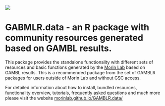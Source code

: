 ![](https://github.com/morinlab/GAMBLR.data/actions/workflows/build_check.yml/badge.svg)

# GABMLR.data - an R package with community resources generated based on GAMBL results.

This package provides the standalone functionality with different sets of
resources and basic functions generated by the
[Morin Lab](https://morinlab.github.io/) based on GAMBL results. This is a
recommended package from the set of GAMBLR packages for users outside of Morin
Lab and without GSC access.

For detailed information about how to install, bundled resources, functionality
overview, tutorials, frequently asked questions and much more please visit the
website [morinlab.github.io/GAMBLR.data/](https://morinlab.github.io/GAMBLR.data/)
